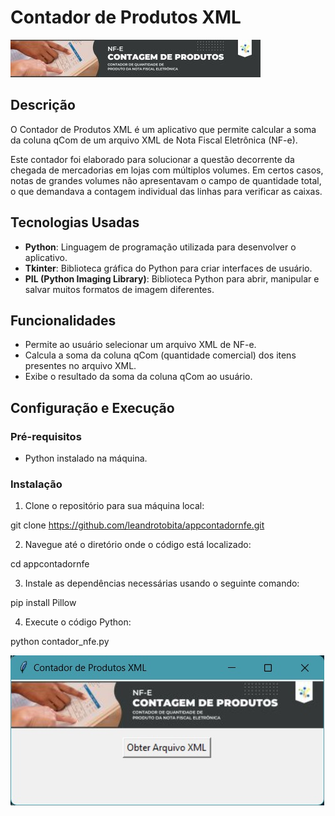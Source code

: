 # Contador de Produtos XML
<img src="topo.jpg" >

## Descrição

O Contador de Produtos XML é um aplicativo que permite calcular a soma da coluna qCom de um arquivo XML de Nota Fiscal Eletrônica (NF-e).

Este contador foi elaborado para solucionar a questão decorrente da chegada de mercadorias em lojas com múltiplos volumes. Em certos casos, notas de grandes volumes não apresentavam o campo de quantidade total, o que demandava a contagem individual das linhas para verificar as caixas.

## Tecnologias Usadas

- **Python**: Linguagem de programação utilizada para desenvolver o aplicativo.
- **Tkinter**: Biblioteca gráfica do Python para criar interfaces de usuário.
- **PIL (Python Imaging Library)**: Biblioteca Python para abrir, manipular e salvar muitos formatos de imagem diferentes.

## Funcionalidades

- Permite ao usuário selecionar um arquivo XML de NF-e.
- Calcula a soma da coluna qCom (quantidade comercial) dos itens presentes no arquivo XML.
- Exibe o resultado da soma da coluna qCom ao usuário.

## Configuração e Execução

### Pré-requisitos

- Python instalado na máquina.

### Instalação

1. Clone o repositório para sua máquina local:

git clone https://github.com/leandrotobita/appcontadornfe.git

2. Navegue até o diretório onde o código está localizado:

cd appcontadornfe

3. Instale as dependências necessárias usando o seguinte comando:

pip install Pillow

4. Execute o código Python:

python contador_nfe.py


<img src="tela.jpg" alt="Tela Inicial" >

